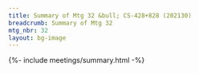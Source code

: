 ```yaml
---
title: Summary of Mtg 32 &bull; CS-428+828 (202130)
breadcrumb: Summary of Mtg 32
mtg_nbr: 32
layout: bg-image
---
```


{%- include meetings/summary.html -%}
